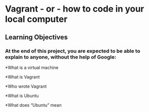 # Vagrant - or - how to code in your local computer


## Learning Objectives
### At the end of this project, you are expected to be able to explain to anyone, without the help of Google:


*What is a virtual machine

*What is Vagrant

*Who wrote Vagrant

*What is Ubuntu

*What does “Ubuntu” mean


